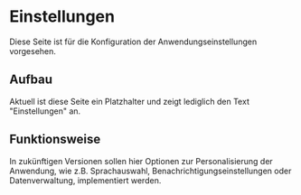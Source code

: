 # Einstellungen

Diese Seite ist für die Konfiguration der Anwendungseinstellungen vorgesehen.

## Aufbau

Aktuell ist diese Seite ein Platzhalter und zeigt lediglich den Text "Einstellungen" an.

## Funktionsweise

In zukünftigen Versionen sollen hier Optionen zur Personalisierung der Anwendung, wie z.B. Sprachauswahl, Benachrichtigungseinstellungen oder Datenverwaltung, implementiert werden.
